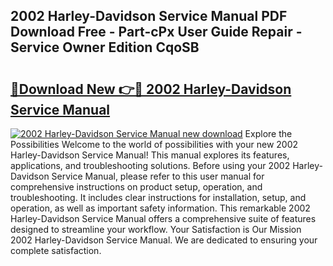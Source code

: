 ## 2002 Harley-Davidson Service Manual PDF Download Free - Part-cPx User Guide Repair - Service Owner Edition CqoSB

# <h2><a href="http://bc16012.oget.top/?id=2002+Harley-Davidson+Service+Manual">🔗Download New 👉🔴 2002 Harley-Davidson Service Manual</a></h2>

[![2002 Harley-Davidson Service Manual new download](https://i.imgur.com/5g1atiW.png)](http://bc16012.oget.top/?id=2002+Harley-Davidson+Service+Manual)
Explore the Possibilities Welcome to the world of possibilities with your new 2002 Harley-Davidson Service Manual! This manual explores its features, applications, and troubleshooting solutions. Before using your 2002 Harley-Davidson Service Manual, please refer to this user manual for comprehensive instructions on product setup, operation, and troubleshooting. It includes clear instructions for installation, setup, and operation, as well as important safety information. This remarkable 2002 Harley-Davidson Service Manual offers a comprehensive suite of features designed to streamline your workflow. Your Satisfaction is Our Mission 2002 Harley-Davidson Service Manual. We are dedicated to ensuring your complete satisfaction.
